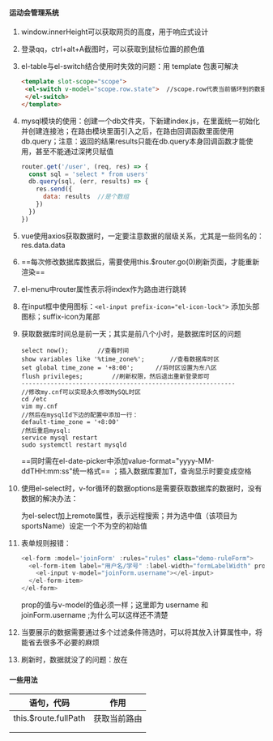 #### 运动会管理系统

1. window.innerHeight可以获取网页的高度，用于响应式设计

2. 登录qq，ctrl+alt+A截图时，可以获取到鼠标位置的颜色值

3. el-table与el-switch结合使用时失效的问题：用 template 包裹可解决

   ```html
   <template slot-scope="scope">
   	<el-switch v-model="scope.row.state">  //scope.row代表当前循环到的数据对象
   	</el-switch>
   </template>
   ```

4. mysql模块的使用：创建一个db文件夹，下新建index.js，在里面统一初始化并创建连接池；在路由模块里面引入之后，在路由回调函数里面使用db.query；注意：返回的结果results只能在db.query本身回调函数才能使用，甚至不能通过深拷贝赋值

   ```javascript
   router.get('/user', (req, res) => {
     const sql = 'select * from users'
     db.query(sql, (err, results) => {
       res.send({
         data: results  //是个数组
       })
     })
   })
   ```

5. vue使用axios获取数据时，一定要注意数据的层级关系，尤其是一些同名的：res.data.data

6. ==每次修改数据库数据后，需要使用this.$router.go(0)刷新页面，才能重新渲染==

7. el-menu中router属性表示将index作为路由进行跳转

8. 在input框中使用图标：`<el-input prefix-icon="el-icon-lock">` 添加头部图标；suffix-icon为尾部

9. 获取数据库时间总是前一天；其实是前八个小时，是数据库时区的问题

   ```mysql
   select now();		//查看时间
   show variables like '%time_zone%';		//查看数据库时区
   set global time_zone = '+8:00';		//将时区设置为东八区
   flush privileges; 		//刷新权限，然后退出重新登录即可
   -----------------------------------------------------------
   //修改my.cnf可以实现永久修改MySQL时区
   cd /etc
   vim my.cnf
   //然后在mysqlId下边的配置中添加一行：
   default-time_zone = '+8:00'
   /然后重启mysql:
   service mysql restart
   sudo systemctl restart mysqld
   ```

   ==同时需在el-date-picker中添加value-format="yyyy-MM-ddTHH:mm:ss"统一格式==   ；插入数据库要加T，查询显示时要变成空格

10. 使用el-select时，v-for循环的数据options是需要获取数据库的数据时，没有数据的解决办法：

    为el-select加上remote属性，表示远程搜索；并为选中值（该项目为sportsName）设定一个不为空的初始值

11. 表单规则报错：

    ```javascript
    <el-form :model='joinForm' :rules="rules" class="demo-ruleForm">
      <el-form-item label="用户名/学号" :label-width="formLabelWidth" prop="username">
        <el-input v-model="joinForm.username"></el-input>
      </el-form-item>
    </el-form>
    ```

    prop的值与v-model的值必须一样；这里即为 username 和 joinForm.username ;为什么可以这样还不清楚

12. 当要展示的数据需要通过多个过滤条件筛选时，可以将其放入计算属性中，将能省去很多不必要的麻烦

13. 刷新时，数据就没了的问题：放在

#### 一些用法

| 语句，代码           | 作用         |
| -------------------- | ------------ |
| this.$route.fullPath | 获取当前路由 |
|                      |              |
|                      |              |

